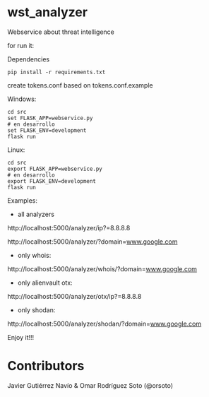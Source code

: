 # wst_analyzer

Webservice about threat intelligence

for run it:

Dependencies

```
pip install -r requirements.txt
```

create tokens.conf based on tokens.conf.example

Windows:
```
cd src
set FLASK_APP=webservice.py
# en desarrollo
set FLASK_ENV=development
flask run
```

Linux:
```
cd src
export FLASK_APP=webservice.py
# en desarrollo
export FLASK_ENV=development
flask run
```

Examples:

- all analyzers

http://localhost:5000/analyzer/ip?=8.8.8.8

http://localhost:5000/analyzer/?domain=www.google.com

- only whois:

http://localhost:5000/analyzer/whois/?domain=www.google.com

- only alienvault otx:

http://localhost:5000/analyzer/otx/ip?=8.8.8.8

- only shodan:

http://localhost:5000/analyzer/shodan/?domain=www.google.com

Enjoy it!!!

# Contributors

Javier Gutiérrez Navío & Omar Rodríguez Soto (@orsoto)
